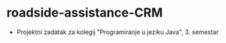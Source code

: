 # roadside-assistance-CRM

- Projektni zadatak za kolegij "Programiranje u jeziku Java", 3. semestar

